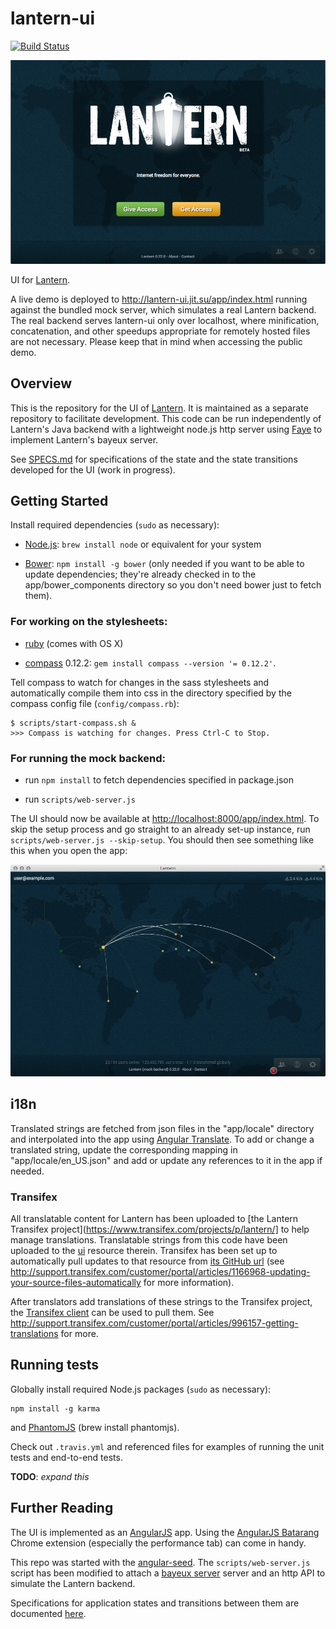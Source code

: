 # lantern-ui
[![Build
Status](https://secure.travis-ci.org/getlantern/lantern-ui.png)](http://travis-ci.org/getlantern/lantern-ui)

![screenshot-welcome](./screenshots/welcome.png)

UI for [Lantern](https://github.com/getlantern/lantern).

A live demo is deployed to http://lantern-ui.jit.su/app/index.html running
against the bundled mock server, which simulates a real Lantern backend.
The real backend serves lantern-ui only over localhost, where minification,
concatenation, and other speedups appropriate for remotely hosted files are not
necessary. Please keep that in mind when accessing the public demo.


## Overview

This is the repository for the UI of
[Lantern](https://github.com/getlantern/lantern). It is maintained as
a separate repository to facilitate development. This code can be run
independently of Lantern's Java backend with a lightweight node.js http server
using [Faye](http://faye.jcoglan.com/) to implement Lantern's bayeux server.

See [SPECS.md](https://github.com/getlantern/lantern-ui/blob/master/SPECS.md)
for specifications of the state and the state transitions developed for the
UI (work in progress).


## Getting Started

Install required dependencies (`sudo` as necessary):

* [Node.js](http://nodejs.org/): `brew install node` or equivalent for your
  system

* [Bower](http://bower.io): `npm install -g bower` (only needed if you want to
  be able to update dependencies; they're already checked in to the
  app/bower_components directory so you don't need bower just to fetch them).


### For working on the stylesheets:

* [ruby](http://www.ruby-lang.org/) (comes with OS X)

* [compass](http://compass-style.org/) 0.12.2:
  `gem install compass --version '= 0.12.2'`.
  
Tell compass to watch for changes in the sass stylesheets and
automatically compile them into css in the directory specified by the compass
config file (`config/compass.rb`):

    $ scripts/start-compass.sh &
    >>> Compass is watching for changes. Press Ctrl-C to Stop.

### For running the mock backend:

* run `npm install` to fetch dependencies specified in package.json

* run `scripts/web-server.js`

The UI should now be available at
[http://localhost:8000/app/index.html](http://localhost:8000/app/index.html).
To skip the setup process and go straight to an already set-up instance, run
`scripts/web-server.js --skip-setup`. You should then see something like this
when you open the app:

![screenshot-vis](./screenshots/vis.png)

## i18n

Translated strings are fetched from json files in the "app/locale" directory
and interpolated into the app using
[Angular Translate](https://github.com/PascalPrecht/angular-translate).
To add or change a translated string, update the corresponding mapping
in "app/locale/en_US.json" and add or update any references to it in the app if
needed.

### Transifex

All translatable content for Lantern has been uploaded to [the Lantern
Transifex project](https://www.transifex.com/projects/p/lantern/] to help
manage translations. Translatable strings from this code have been uploaded to
the [ui](https://www.transifex.com/projects/p/lantern/resource/ui/) resource
therein. Transifex has been set up to automatically pull updates to that
resource from [its GitHub
url](https://raw.github.com/getlantern/lantern-ui/master/app/locale/en_US.json)
(see
http://support.transifex.com/customer/portal/articles/1166968-updating-your-source-files-automatically
for more information).

After translators add translations of these strings to the Transifex project,
the [Transifex
client](http://support.transifex.com/customer/portal/articles/960804-overview)
can be used to pull them. See
http://support.transifex.com/customer/portal/articles/996157-getting-translations
for more.


## Running tests

Globally install required Node.js packages (`sudo` as necessary):

    npm install -g karma

and [PhantomJS](http://phantomjs.org/) (brew install phantomjs).

Check out `.travis.yml` and referenced files for examples of running the
unit tests and end-to-end tests.

**TODO**: *expand this*


## Further Reading

The UI is implemented as an [AngularJS](http://angularjs.org) app. Using the
[AngularJS Batarang](https://github.com/angular/angularjs-batarang)
Chrome extension (especially the performance tab) can come in handy.

This repo was started with the
[angular-seed](https://github.com/angular/angular-seed). The
`scripts/web-server.js` script has been modified to attach a
[bayeux server](http://faye.jcoglan.com/) server and an http API to simulate
the Lantern backend.

Specifications for application states and transitions between them are documented
[here](https://github.com/getlantern/lantern-ui/blob/master/SPECS.md).
